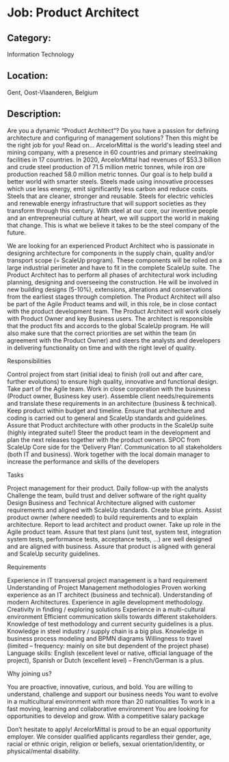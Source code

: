 # Job: Product Architect
## Category: 
Information Technology
## Location: 
Gent, Oost-Vlaanderen, Belgium
## Description:





Are you a dynamic “Product Architect”? Do you have a passion for defining architecture and configuring of management solutions?  Then this might be the right job for you! Read on…
ArcelorMittal is the world's leading steel and mining company, with a presence in 60 countries and primary steelmaking facilities in 17 countries. In 2020, ArcelorMittal had revenues of $53.3 billion and crude steel production of 71.5 million metric tonnes, while iron ore production reached 58.0 million metric tonnes. Our goal is to help build a better world with smarter steels. Steels made using innovative processes which use less energy, emit significantly less carbon and reduce costs. Steels that are cleaner, stronger and reusable. Steels for electric vehicles and renewable energy infrastructure that will support societies as they transform through this century. With steel at our core, our inventive people and an entrepreneurial culture at heart, we will support the world in making that change. This is what we believe it takes to be the steel company of the future.
 
We are looking for an experienced Product Architect who is passionate in designing architecture for components in the supply chain, quality and/or transport scope (= ScaleUp program). These components will be rolled on a large industrial perimeter and have to fit in the complete ScaleUp suite.
The Product Architect has to perform all phases of architectural work including planning, designing and overseeing the construction. He will be involved in new building designs (5-10%), extensions, alterations and conservations from the earliest stages through completion. The Product Architect will also be part of the Agile Product teams and will, in this role, be in close contact with the product development team.
The Product Architect will work closely with Product Owner and key Business users. The architect is responsible that the product fits and accords to the global ScaleUp program. He will also make sure that the correct priorities are set within the team (in agreement with the Product Owner) and steers the analysts and developers in delivering functionality on time and with the right level of quality.
 
Responsibilities

Control project from start (initial idea) to finish (roll out and after care, further evolutions) to ensure high quality, innovative and functional design.
Take part of the Agile team.
Work in close corporation with the business (Product owner, Business key user).
Assemble client needs/requirements and translate these requirements in an architecture (business & technical).
Keep product within budget and timeline.
Ensure that architecture and coding is carried out to general and ScaleUp standards and guidelines.
Assure that Product architecture with other products in the ScaleUp suite (highly integrated suite!)
Steer the product team in the development and plan the next releases together with the product owners.
SPOC from ScaleUp Core side for the ‘Delivery Plan’.
Communication to all stakeholders (both IT and business).
Work together with the local domain manager to increase the performance and skills of the developers

 
Tasks

Project management for their product.
Daily follow-up with the analysts
Challenge the team, build trust and deliver software of the right quality
Design Business and Technical Architecture aligned with customer requirements and aligned with ScaleUp standards.
Create blue prints.
Assist product owner (where needed) to build requirements and to explain architecture.
Report to lead architect and product owner.
Take up role in the Agile product team.
Assure that test plans (unit test, system test, integration system tests, performance tests, acceptance tests, …) are well designed and are aligned with business.
Assure that product is aligned with general and ScaleUp security guidelines.

 
Requirements

Experience in IT transversal project management is a hard requirement
Understanding of Project Management methodologies
Proven working experience as an IT architect (business and technical).
Understanding of modern Architectures.
Experience in agile development methodology.
Creativity in finding / exploring solutions
Experience in a multi-cultural environment
Efficient communication skills towards different stakeholders.
Knowledge of test methodology and current security guidelines is a plus.
Knowledge in steel industry / supply chain is a big plus.
Knowledge in business process modeling and BPMN diagrams
Willingness to travel (limited – frequency: mainly on site but dependent of the project phase)
Language skills: English (excellent level or native, official language of the project), Spanish or Dutch (excellent level) – French/German is a plus.

 
 Why joining us?

You are proactive, innovative, curious, and bold. You are willing to understand, challenge and support our business needs
You want to evolve in a multicultural environment with more than 20 nationalities
To work in a fast moving, learning and collaborative environment
You are looking for opportunities to develop and grow.
With a competitive salary package 

Don’t hesitate to apply!
ArcelorMittal is proud to be an equal opportunity employer. We consider qualified applicants regardless their gender, age, racial or ethnic origin, religion or beliefs, sexual orientation/identity, or physical/mental disability.





